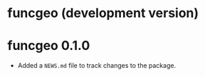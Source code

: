 # funcgeo (development version)

# funcgeo 0.1.0

* Added a `NEWS.md` file to track changes to the package.

